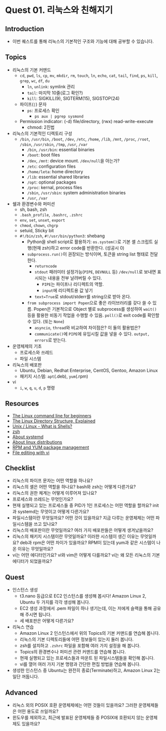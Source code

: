 # Quest 01. 리눅스와 친해지기

## Introduction
* 이번 퀘스트를 통해 리눅스의 기본적인 구조와 기능에 대해 공부할 수 있습니다.

## Topics
* 리눅스의 기본 커맨드
  * `cd`, `pwd`, `ls`, `cp`, `mv`, `mkdir`, `rm`, `touch`, `ln`, `echo`, `cat`, `tail`, `find`, `ps`, `kill`, `grep`, `wc`, `df`, `du`
    * `ln`, `unlink`: symlink 관리
    * `tail`: 마지막 10줄(로그 확인?)
    * `kill`: SIGKILL(9), SIGTERM(15), SIGSTOP(24)
  * 파이프(`|`) 문자
    * `ps`: 프로세스 확인
      * `ps aux | pgrep sysmond`
  * Permission indicator: (-d) file/directory, (rwx) read-write-execute
    * chmod: 2진법
* 리눅스의 기본적인 디렉토리 구성
  * `/bin`, `/usr/bin`, `/boot`, `/dev`, `/etc`, `/home`, `/lib`, `/mnt`, `/proc`, `/root`, `/sbin`, `/usr/sbin`, `/tmp`, `/usr`, `/var`
    * `/bin`, `/usr/bin`: essential binaries
    * `/boot`: boot files
    * `/dev`, `/mnt`: device mount. `/dev/null`을 아는가?
    * `/etc`: configuration files
    * `/home/leta`: home directory
    * `/lib`: essential shared libraries
    * `/opt`: optional packages
    * `/proc`: kernal, process files
    * `/sbin`, `/usr/sbin`: system administration binaries
    * `/usr`, `/var`
* 쉘과 환경변수와 퍼미션
  * sh, bash, zsh
  * `.bash_profile`, `.bashrc`, `.zshrc`
  * `env`, `set`, `unset`, `export`
  * `chmod`, `chown`, `chgrp`
  * setuid, Sticky bit
  * `#!/bin/zsh`, `#!/usr/bin/python3`: shebang
    * Python을 shell script로 활용하기: `os.system()`로 기본 셸 스크립트 실행(현재 zsh)하고 error code를 반환한다. (성공시 0)
    * `subprocess.run()`이 권장되는 방식이며, 토큰을 string list 형태로 전달한다.
      * `returncode`
      * `stdout` 패러미터 설정가능(`PIPE`, `DEVNULL` 등) `/dev/null`로 보내면 표시되는 내용을 전부 날려버릴 수 있다.
        * `PIPE`는 파이프나 리디렉트의 역할.
        * `input`에 리디렉트용 값 넣기
      * `text=True`로 stdout/stderr를 string으로 받아 온다.
    * `from subprocess import Popen`으로 좋은 라이브러리를 갖다 쓸 수 있름. Popen은 기본적으로 Object 별로 subprocess를 생성하여 `wait()` 등을 활용한 비동기 작업을 수행할 수 있음. `poll()`로 exit code를 확인할 수 있다. (또는 `None`)
      * `asyncio`, `thread`와 비교하여 차이점은? 이 둘의 활용법은?
      * `communicate()`에 `PIPE`에 유입시킬 값을 넣을 수 있다. `output, errors`로 받는다.
* 운영체제의 기초
  * 프로세스와 쓰레드
  * 파일 시스템
* 리눅스의 배포판
  * Ubuntu, Debian, Redhat Enterprise, CentOS, Gentoo, Amazon Linux
  * 패키지 시스템: `apt`(.deb), `yum`(.rpm)
* vi
  * `i`, `w`, `q`, `u`, `d`, `p` 명령

## Resources
* [The Linux command line for beginners](https://ubuntu.com/tutorials/command-line-for-beginners#1-overview)
* [The Linux Directory Structure, Explained](https://www.howtogeek.com/117435/htg-explains-the-linux-directory-structure-explained/)
* [Unix / Linux - What is Shells?](https://www.tutorialspoint.com/unix/unix-what-is-shell.htm)
* [zsh](https://github.com/ohmyzsh/ohmyzsh/wiki/Installing-ZSH)
* [About systemd](https://www.infoworld.com/article/2832405/what-is-systemd-and-why-does-it-matter-to-linux-users.html)
* [About linux distributions](https://thebloggingpot.com/2018/05/23/different-linux-distributions-explained/)
* [RPM and YUM package management](https://developer.ibm.com/technologies/linux/tutorials/l-lpic1-102-5/)
* [File editing with vi](https://developer.ibm.com/technologies/linux/tutorials/l-lpic1-103-8/)

## Checklist
* 리눅스의 파이프 문자는 어떤 역할을 하나요?
* 리눅스의 셸은 어떤 역할을 하나요? bash와 zsh는 어떻게 다른가요?
* 리눅스의 권한 체계는 어떻게 이루어져 있나요?
* 프로세스와 쓰레드는 무엇인가요?
* 현재 실행되고 있는 프로세스들 중 PID가 1인 프로세스는 어떤 역할을 할까요? init과 systemd는 무엇이고 어떻게 다른가요?
* 파일시스템이란 무엇일까요? 어떤 것이 있을까요? 지금 다루는 운영체제는 어떤 파일시스템을 쓰고 있나요?
* 리눅스의 배포판이란 무엇일까요? 여러 가지 배포판들은 어떻게 생겨났을까요?
* 리눅스의 패키지 시스템이란 무엇일까요? 이러한 시스템이 생긴 이유는 무엇일까요? deb과 rpm은 어떤 차이가 있을까요? RPM이 있는데 yum과 같은 시스템이 나온 이유는 무엇일까요?
* vi는 어떤 에디터인가요? vi와 vim은 어떻게 다를까요? vi는 왜 모든 리눅스의 기본 에디터가 되었을까요?

## Quest
* 인스턴스 생성
  * t3.nano 등급으로 EC2 인스턴스를 생성해 봅시다! Amazon Linux 2, Ubuntu 두 가지를 각각 생성해 봅니다.
  * EC2 생성 과정에서 .pem 파일이 하나 생기는데, 이는 저에게 슬랙을 통해 공유해 주시면 됩니다.
  * 세 배포판은 어떻게 다른가요?
* 리눅스 연습
  * Amazon Linux 2 인스턴스에서 위의 Topics의 기본 커맨드를 연습해 봅니다.
  * 리눅스의 기본 디렉토리들에 어떤 정보들이 있는지 둘러 봅니다.
  * zsh를 설치하고 `.zshrc` 파일을 포함해 여러 가지 설정을 해 봅니다.
  * Topics의 환경변수나 퍼미션 관련 커맨드를 연습해 봅니다.
  * 현재 실행되고 있는 프로세스들과 마운트 된 파일시스템들을 확인해 봅니다.
  * vi를 열어 여러 가지 기본 명령과 간단한 편집 방법을 연습해 봅니다.
* 생성한 인스턴스 중 Ubuntu는 완전히 종료(Terminate)하고, Amazon Linux 2는 일단 꺼둡니다.

## Advanced
* 리눅스 외의 POSIX 호환 운영체제에는 어떤 것들이 있을까요? 그러한 운영체제들은 어떤 용도로 쓰일까요?
* 윈도우를 제외하고, 최근에 발표된 운영체제들 중 POSIX에 호환되지 않는 운영체제도 있을까요?
